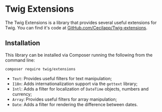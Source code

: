 # Twig Extensions

The Twig Extensions is a library that provides several useful extensions for Twig. You can find it's code at [GitHub.com/Cecilapp/Twig-extensions].

## Installation

This library can be installed via Composer running the following from the command line:

```bash
composer require twig/extensions
```

* `Text`: Provides useful filters for text manipulation;
* `I18n`: Adds internationalization support via the `gettext`
  library;
* `Intl`: Adds a filter for localization of `DateTime` objects, numbers and currency;
* `Array`: Provides useful filters for array manipulation;
* `Date`: Adds a filter for rendering the difference between dates.

[GitHub.com/Cecilapp/Twig-extensions]: https://github.com/twigphp/Twig-extensions
